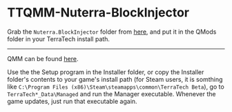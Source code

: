 # TTQMM-Nuterra-BlockInjector
Grab the `Nuterra.BlockInjector` folder from [here](https://github.com/Aceba1/TTQMM-Nuterra-Block-Injector-Library/tree/master/Nuterra.BlockInjector/bin/Debug), and put it in the QMods folder in your TerraTech install path.

<hr>

QMM can be found [here](https://github.com/QModManager/TerraTech).

Use the the Setup program in the Installer folder, or copy the Installer folder's contents to your game's install path (for Steam users, it is somthing like `C:\Program Files (x86)\Steam\steamapps\common\TerraTech Beta`),  go to `TerraTech*_Data\Managed` and run the Manager executable. Whenever the game updates, just run that executable again.
